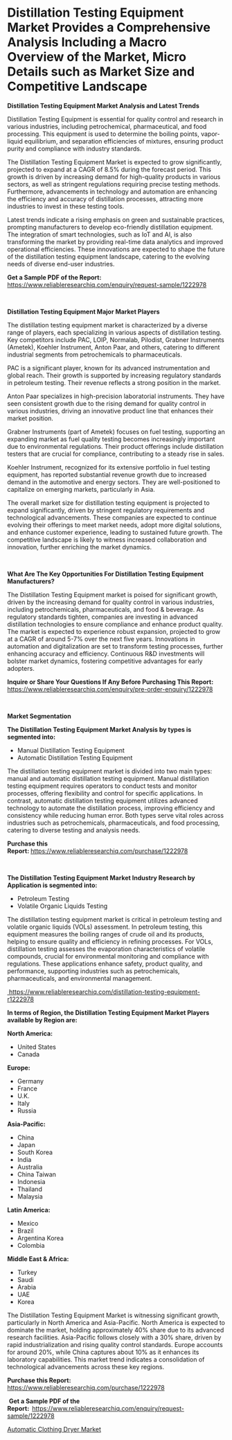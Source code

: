 <p><h1>Distillation Testing Equipment Market Provides a Comprehensive Analysis Including a Macro Overview of the Market, Micro Details such as Market Size and Competitive Landscape</h1></p><p><strong>Distillation Testing Equipment Market Analysis and Latest Trends</strong></p>
<p><p>Distillation Testing Equipment is essential for quality control and research in various industries, including petrochemical, pharmaceutical, and food processing. This equipment is used to determine the boiling points, vapor-liquid equilibrium, and separation efficiencies of mixtures, ensuring product purity and compliance with industry standards.</p><p>The Distillation Testing Equipment Market is expected to grow significantly, projected to expand at a CAGR of 8.5% during the forecast period. This growth is driven by increasing demand for high-quality products in various sectors, as well as stringent regulations requiring precise testing methods. Furthermore, advancements in technology and automation are enhancing the efficiency and accuracy of distillation processes, attracting more industries to invest in these testing tools.</p><p>Latest trends indicate a rising emphasis on green and sustainable practices, prompting manufacturers to develop eco-friendly distillation equipment. The integration of smart technologies, such as IoT and AI, is also transforming the market by providing real-time data analytics and improved operational efficiencies. These innovations are expected to shape the future of the distillation testing equipment landscape, catering to the evolving needs of diverse end-user industries.</p></p>
<p><strong>Get a Sample PDF of the Report:&nbsp;</strong> <a href="https://www.reliableresearchiq.com/enquiry/request-sample/1222978?utm_campaign=3505&utm_medium=2&utm_source=Github&utm_content=ia&utm_term=11042025&utm_id=distillation-testing-equipment">https://www.reliableresearchiq.com/enquiry/request-sample/1222978</a></p>
<p>&nbsp;</p>
<p><strong>Distillation Testing Equipment Major Market Players</strong></p>
<p><p>The distillation testing equipment market is characterized by a diverse range of players, each specializing in various aspects of distillation testing. Key competitors include PAC, LOIP, Normalab, Pilodist, Grabner Instruments (Ametek), Koehler Instrument, Anton Paar, and others, catering to different industrial segments from petrochemicals to pharmaceuticals.</p><p>PAC is a significant player, known for its advanced instrumentation and global reach. Their growth is supported by increasing regulatory standards in petroleum testing. Their revenue reflects a strong position in the market.</p><p>Anton Paar specializes in high-precision laboratorial instruments. They have seen consistent growth due to the rising demand for quality control in various industries, driving an innovative product line that enhances their market position.</p><p>Grabner Instruments (part of Ametek) focuses on fuel testing, supporting an expanding market as fuel quality testing becomes increasingly important due to environmental regulations. Their product offerings include distillation testers that are crucial for compliance, contributing to a steady rise in sales.</p><p>Koehler Instrument, recognized for its extensive portfolio in fuel testing equipment, has reported substantial revenue growth due to increased demand in the automotive and energy sectors. They are well-positioned to capitalize on emerging markets, particularly in Asia.</p><p>The overall market size for distillation testing equipment is projected to expand significantly, driven by stringent regulatory requirements and technological advancements. These companies are expected to continue evolving their offerings to meet market needs, adopt more digital solutions, and enhance customer experience, leading to sustained future growth. The competitive landscape is likely to witness increased collaboration and innovation, further enriching the market dynamics.</p></p>
<p>&nbsp;</p>
<p><strong>What Are The Key Opportunities For Distillation Testing Equipment Manufacturers?</strong></p>
<p><p>The Distillation Testing Equipment market is poised for significant growth, driven by the increasing demand for quality control in various industries, including petrochemicals, pharmaceuticals, and food & beverage. As regulatory standards tighten, companies are investing in advanced distillation technologies to ensure compliance and enhance product quality. The market is expected to experience robust expansion, projected to grow at a CAGR of around 5-7% over the next five years. Innovations in automation and digitalization are set to transform testing processes, further enhancing accuracy and efficiency. Continuous R&D investments will bolster market dynamics, fostering competitive advantages for early adopters.</p></p>
<p><strong>Inquire or Share Your Questions If Any Before Purchasing This Report:</strong> <a href="https://www.reliableresearchiq.com/enquiry/pre-order-enquiry/1222978?utm_campaign=3505&utm_medium=2&utm_source=Github&utm_content=ia&utm_term=11042025&utm_id=distillation-testing-equipment">https://www.reliableresearchiq.com/enquiry/pre-order-enquiry/1222978</a></p>
<p>&nbsp;</p>
<p><strong>Market Segmentation</strong></p>
<p><strong>The Distillation Testing Equipment Market Analysis by types is segmented into:</strong></p>
<p><ul><li>Manual Distillation Testing Equipment</li><li>Automatic Distillation Testing Equipment</li></ul></p>
<p><p>The distillation testing equipment market is divided into two main types: manual and automatic distillation testing equipment. Manual distillation testing equipment requires operators to conduct tests and monitor processes, offering flexibility and control for specific applications. In contrast, automatic distillation testing equipment utilizes advanced technology to automate the distillation process, improving efficiency and consistency while reducing human error. Both types serve vital roles across industries such as petrochemicals, pharmaceuticals, and food processing, catering to diverse testing and analysis needs.</p></p>
<p><strong>Purchase this Report:&nbsp;</strong><a href="https://www.reliableresearchiq.com/purchase/1222978?utm_campaign=3505&utm_medium=2&utm_source=Github&utm_content=ia&utm_term=11042025&utm_id=distillation-testing-equipment">https://www.reliableresearchiq.com/purchase/1222978</a></p>
<p>&nbsp;</p>
<p><strong>The Distillation Testing Equipment Market Industry Research by Application is segmented into:</strong></p>
<p><ul><li>Petroleum Testing</li><li>Volatile Organic Liquids Testing</li></ul></p>
<p><p>The distillation testing equipment market is critical in petroleum testing and volatile organic liquids (VOLs) assessment. In petroleum testing, this equipment measures the boiling ranges of crude oil and its products, helping to ensure quality and efficiency in refining processes. For VOLs, distillation testing assesses the evaporation characteristics of volatile compounds, crucial for environmental monitoring and compliance with regulations. These applications enhance safety, product quality, and performance, supporting industries such as petrochemicals, pharmaceuticals, and environmental management.</p></p>
<p><a href="https://www.reliableresearchiq.com/distillation-testing-equipment-r1222978?utm_campaign=3505&utm_medium=2&utm_source=Github&utm_content=ia&utm_term=11042025&utm_id=distillation-testing-equipment">&nbsp;https://www.reliableresearchiq.com/distillation-testing-equipment-r1222978</a></p>
<p><strong>In terms of Region, the Distillation Testing Equipment Market Players available by Region are:</strong></p>
<p>
    <p> <strong> North America: </strong>
        <ul>
            <li>United States</li>
            <li>Canada</li>
        </ul>
        </p> 
    <p> <strong> Europe: </strong>
        <ul>
            <li>Germany</li>
            <li>France</li>
            <li>U.K.</li>
            <li>Italy</li>
            <li>Russia</li>
        </ul>
        </p> 
    <p> <strong> Asia-Pacific: </strong>
        <ul>
            <li>China</li>
            <li>Japan</li>
            <li>South Korea</li>
            <li>India</li>
            <li>Australia</li>
            <li>China Taiwan</li>
            <li>Indonesia</li>
            <li>Thailand</li>
            <li>Malaysia</li>
        </ul>
        </p> 
    <p> <strong> Latin America: </strong>
        <ul>
            <li>Mexico</li>
            <li>Brazil</li>
            <li>Argentina Korea</li>
            <li>Colombia</li>
        </ul>
        </p> 
    <p> <strong> Middle East & Africa: </strong>
        <ul>
            <li>Turkey</li>
            <li>Saudi</li>
            <li>Arabia</li>
            <li>UAE</li>
            <li>Korea</li>
        </ul>
    </p>
    </p>
<p><p>The Distillation Testing Equipment Market is witnessing significant growth, particularly in North America and Asia-Pacific. North America is expected to dominate the market, holding approximately 40% share due to its advanced research facilities. Asia-Pacific follows closely with a 30% share, driven by rapid industrialization and rising quality control standards. Europe accounts for around 20%, while China captures about 10% as it enhances its laboratory capabilities. This market trend indicates a consolidation of technological advancements across these key regions.</p></p>
<p><strong>Purchase this Report: </strong><a href="https://www.reliableresearchiq.com/purchase/1222978?utm_campaign=3505&utm_medium=2&utm_source=Github&utm_content=ia&utm_term=11042025&utm_id=distillation-testing-equipment">https://www.reliableresearchiq.com/purchase/1222978</a></p>
<p>&nbsp;<strong>Get a Sample PDF of the Report:&nbsp;&nbsp;</strong><a href="https://www.reliableresearchiq.com/enquiry/request-sample/1222978?utm_campaign=3505&utm_medium=2&utm_source=Github&utm_content=ia&utm_term=11042025&utm_id=distillation-testing-equipment">https://www.reliableresearchiq.com/enquiry/request-sample/1222978</a></p>
<p><strong></strong></p>
<p><p><a href="https://github.com/nellygussisy/Market-Research-Report-List-1/blob/main/automatic-clothing-dryer-market.md?utm_campaign=3505&utm_medium=2&utm_source=Github&utm_content=ia&utm_term=11042025&utm_id=distillation-testing-equipment">Automatic Clothing Dryer Market</a></p></p>